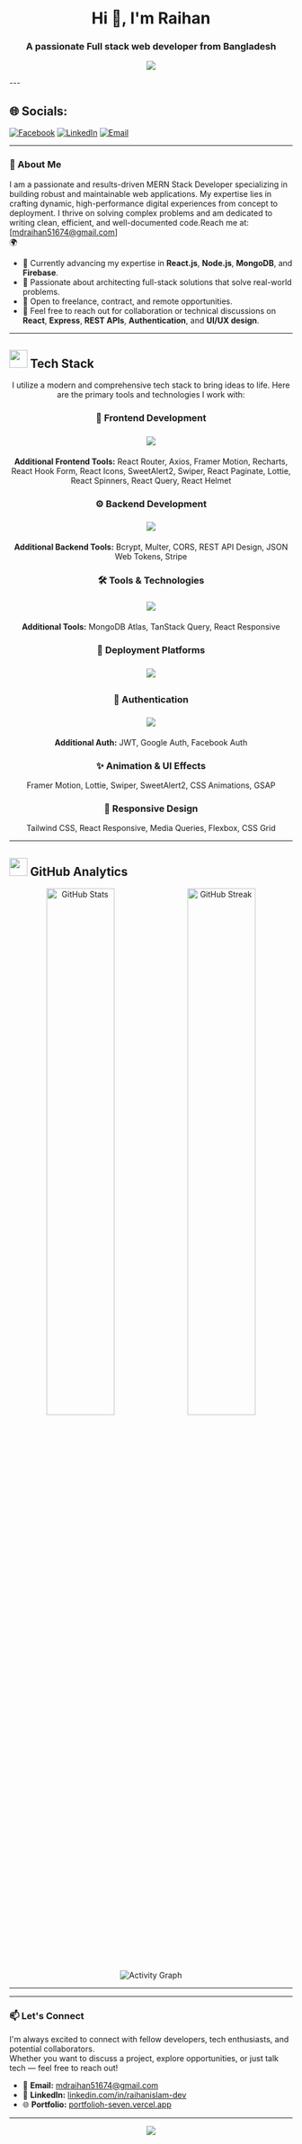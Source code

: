 


<h1 align="center">Hi 👋, I'm Raihan</h1>
<h3 align="center">A passionate Full stack web developer from Bangladesh</h3>


<p align="center">
  <img src="https://readme-typing-svg.herokuapp.com?color=00BFFF&size=22&center=true&vCenter=true&width=600&lines=MERN+Stack+Web+Developer;Frontend+%2F+Backend+Specialist;Passionate+about+clean+code;Always+learning+new+tech" />
</p>
---


## 🌐 Socials:
[![Facebook](https://img.shields.io/badge/Facebook-%231877F2.svg?logo=Facebook&logoColor=white)](https://facebook.com/rayyan.islam.2025)
[![LinkedIn](https://img.shields.io/badge/LinkedIn-%230077B5.svg?logo=linkedin&logoColor=white)](https://linkedin.com/in/raihanislam-dev)
[![Email](https://img.shields.io/badge/Email-D14836?logo=gmail&logoColor=white)](mailto:mdraihan51674@gmail.com)



---

### 🚀 About Me

I am a passionate and results-driven MERN Stack Developer specializing in building robust and maintainable web applications. My expertise lies in crafting dynamic, high-performance digital experiences from concept to deployment. I thrive on solving complex problems and am dedicated to writing clean, efficient, and well-documented code.Reach me at: [mdraihan51674@gmail.com]<br>🌍

- 🌱 Currently advancing my expertise in **React.js**, **Node.js**, **MongoDB**, and **Firebase**.
- 🔭 Passionate about architecting full-stack solutions that solve real-world problems.
- 💼 Open to freelance, contract, and remote opportunities.
- 💬 Feel free to reach out for collaboration or technical discussions on **React**, **Express**, **REST APIs**, **Authentication**, and **UI/UX design**.

---

<!-- Tech Stack with animated icon -->
## <img src="https://media2.giphy.com/media/QssGEmpkyEOhBCb7e1/giphy.gif" width="32"> Tech Stack

<div align="center">
I utilize a modern and comprehensive tech stack to bring ideas to life. Here are the primary tools and technologies I work with:

### 🎨 **Frontend Development**
<img src="https://skillicons.dev/icons?i=html,css,js,react,redux,tailwind&theme=dark" style="margin:6px;" />
<p>
  <b>Additional Frontend Tools:</b> React Router, Axios, Framer Motion, Recharts, React Hook Form, React Icons, SweetAlert2, Swiper, React Paginate, Lottie, React Spinners, React Query, React Helmet
</p>

### ⚙️ **Backend Development**
<img src="https://skillicons.dev/icons?i=nodejs,express,mongodb,firebase&theme=dark" style="margin:6px;" />
<p>
  <b>Additional Backend Tools:</b> Bcrypt, Multer, CORS, REST API Design, JSON Web Tokens, Stripe
</p>

### 🛠️ **Tools & Technologies**
<img src="https://skillicons.dev/icons?i=git,github,npm,vercel,netlify,postman,figma,vscode,eslint,prettier&theme=dark" style="margin:6px;" />
<p>
  <b>Additional Tools:</b> MongoDB Atlas, TanStack Query, React Responsive
</p>

### 🚀 **Deployment Platforms**
<img src="https://skillicons.dev/icons?i=vercel,netlify,firebase&theme=dark" style="margin:6px;" />

### 🔐 **Authentication**
<img src="https://skillicons.dev/icons?i=firebase&theme=dark" style="margin:6px;" />
<p><b>Additional Auth:</b> JWT, Google Auth, Facebook Auth</p>

### ✨ **Animation & UI Effects**
<p>Framer Motion, Lottie, Swiper, SweetAlert2, CSS Animations, GSAP</p>

### 📱 **Responsive Design**
<p>Tailwind CSS, React Responsive, Media Queries, Flexbox, CSS Grid</p>
</div>

---

## <img src="https://media.giphy.com/media/iY8CRBdQXODJSCERIr/giphy.gif" width="32"> GitHub Analytics

<p align="center">
  <img src="https://github-readme-stats.vercel.app/api?username=raihan51674&show_icons=true&theme=radical" alt="GitHub Stats" width="49%" />
  <img src="https://github-readme-streak-stats.herokuapp.com/?user=raihan51674&theme=radical" alt="GitHub Streak" width="49%" />
</p>

<p align="center">
  <img src="https://github-readme-activity-graph.vercel.app/graph?username=raihan51674&theme=react-dark" alt="Activity Graph" />
</p>

---


---



### 📫 Let's Connect

I'm always excited to connect with fellow developers, tech enthusiasts, and potential collaborators.  
Whether you want to discuss a project, explore opportunities, or just talk tech — feel free to reach out!

- 📧 **Email:** [mdraihan51674@gmail.com](mailto:mdraihan51674@gmail.com)  
- 💼 **LinkedIn:** [linkedin.com/in/raihanislam-dev](https://www.linkedin.com/in/raihanislam-dev)  
- 🌐 **Portfolio:** [portfolioh-seven.vercel.app](https://portfolioh-seven.vercel.app/)

---

<p align="center">
  <img src="https://readme-typing-svg.herokuapp.com?font=Fira+Code&weight=500&size=20&pause=1000&center=true&vCenter=true&width=500&lines=Thanks+for+visiting+my+profile!;Feel+free+to+connect+with+me+%F0%9F%91%8B" />
</p>
